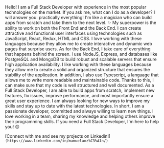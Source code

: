 Hello! I am a Full Stack Developer with experience in the most popular technologies on the market. If you ask me, what can I do as a developer? I will answer you: practically everything! I'm like a magician who can build apps from scratch and take them to the next level. ✨ My superpower is the ability to work on both the Front End and the Back End. I can create attractive and functional user interfaces using technologies such as JavaScript, React, Redux, HTML and CSS. I love working with these languages because they allow me to create interactive and dynamic web pages that surprise users. As for the Back End, I take care of everything that happens behind the screen. I use NodeJS, Express, and databases like PostgreSQL and MongoDB to build robust and scalable servers that ensure high application availability. I like working with these languages because they allow me to create a solid and organized structure that ensures the stability of the application. In addition, I also use Typescript, a language that allows me to write more readable and maintainable code. Thanks to this, I can make sure that my code is well structured and well documented. As a Full Stack Developer, I am able to build apps from scratch, implement new features, fix issues, improve performance, and most importantly ensure a great user experience. I am always looking for new ways to improve my skills and stay up to date with the latest technologies. In short, I am a passionate developer, committed and always willing to learn new things. I love working in a team, sharing my knowledge and helping others improve their programming skills. If you need a Full Stack Developer, I'm here to help you! 😊


[Connect with me and see my projects on Linkedin!] `(https://www.linkedin.com/in/manuelaoz%C3%A1n/)`
